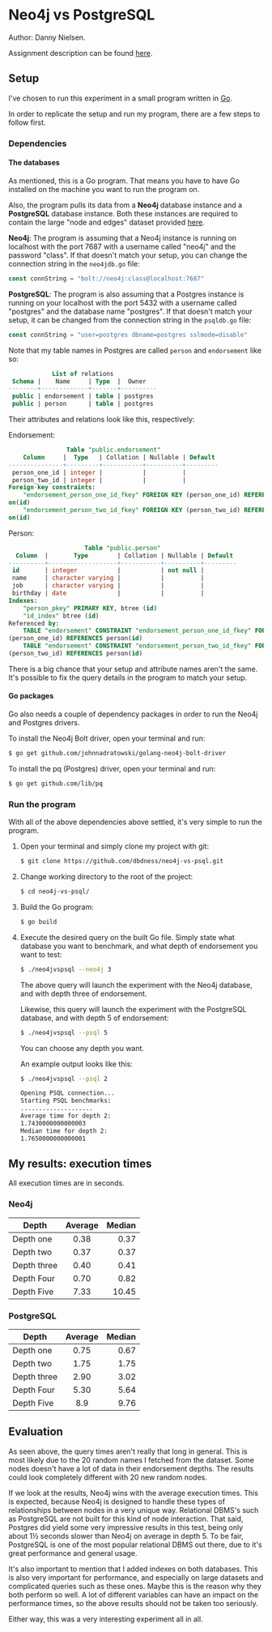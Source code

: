 # Neo4j vs PostgreSQL

Author: Danny Nielsen.

Assignment description can be found [here](https://github.com/datsoftlyngby/soft2018spring-databases-teaching-material/blob/master/assignments/Neo4J%20Exercise.ipynb?short_path=55f0528).

## Setup

I've chosen to run this experiment in a small program written in [Go](https://golang.org/).

In order to replicate the setup and run my program, there are a few steps to follow first.

### Dependencies

#### The databases

As mentioned, this is a Go program. That means you have to have Go installed on the machine you want to run the program on. 

Also, the program pulls its data from a **Neo4j** database instance and a **PostgreSQL** database instance. Both these instances are required to contain the large "node and edges" dataset provided [here](https://github.com/datsoftlyngby/soft2018spring-databases-teaching-material/raw/master/data/archive_graph.tar.gz).

**Neo4j**: The program is assuming that a Neo4j instance is running on localhost with the port 7687 with a username called "neo4j" and the password "class". If that doesn't match your setup, you can change the connection string in the `neo4jdb.go` file:

```go
const connString = "bolt://neo4j:class@localhost:7687"
```

**PostgreSQL**: The program is also assuming that a Postgres instance is running on your localhost with the port 5432 with a username called "postgres" and the database name "postgres". If that doesn't match your setup, it can be changed from the connection string in the `psqldb.go` file:

```go
const connString = "user=postgres dbname=postgres sslmode=disable"
```

Note that my table names in Postgres are called `person` and `endorsement` like so:

```sql
			List of relations
 Schema |    Name     | Type  |  Owner   
--------+-------------+-------+----------
 public | endorsement | table | postgres
 public | person      | table | postgres
```

Their attributes and relations look like this, respectively:

Endorsement:

```sql
                Table "public.endorsement"
    Column     |  Type   | Collation | Nullable | Default 
---------------+---------+-----------+----------+---------
 person_one_id | integer |           |          | 
 person_two_id | integer |           |          | 
Foreign-key constraints:
    "endorsement_person_one_id_fkey" FOREIGN KEY (person_one_id) REFERENCES pers
on(id)
    "endorsement_person_two_id_fkey" FOREIGN KEY (person_two_id) REFERENCES pers
on(id)
```

Person:

```sql
                     Table "public.person"
  Column  |       Type        | Collation | Nullable | Default 
----------+-------------------+-----------+----------+---------
 id       | integer           |           | not null | 
 name     | character varying |           |          | 
 job      | character varying |           |          | 
 birthday | date              |           |          | 
Indexes:
    "person_pkey" PRIMARY KEY, btree (id)
    "id_index" btree (id)
Referenced by:
    TABLE "endorsement" CONSTRAINT "endorsement_person_one_id_fkey" FOREIGN KEY 
(person_one_id) REFERENCES person(id)
    TABLE "endorsement" CONSTRAINT "endorsement_person_two_id_fkey" FOREIGN KEY 
(person_two_id) REFERENCES person(id)
```

There is a big chance that your setup and attribute names aren't the same. It's possible to fix the query details in the program to match your setup. 

#### Go packages

Go also needs a couple of dependency packages in order to run the Neo4j and Postgres drivers.

To install the Neo4j Bolt driver, open your terminal and run:

```bash
$ go get github.com/johnnadratowski/golang-neo4j-bolt-driver
```

To install the pq (Postgres) driver, open your terminal and run:

```bash
$ go get github.com/lib/pq
```

### Run the program

With all of the above dependencies above settled, it's very simple to run the program.

1. Open your terminal and simply clone my project with git:

   ```bash
   $ git clone https://github.com/dbdness/neo4j-vs-psql.git
   ```

2. Change working directory to the root of the project:

   ```bash
   $ cd neo4j-vs-psql/
   ```

3. Build the Go program:

   ```bash
   $ go build
   ```

4. Execute the desired query on the built Go file. Simply state what database you want to benchmark, and what depth of endorsement you want to test:

   ```bash
   $ ./neo4jvspsql --neo4j 3
   ```

   The above query will launch the experiment with the Neo4j database, and with depth three of endorsement.

   Likewise, this query will launch the experiment with the PostgreSQL database, and with depth 5 of endorsement:

   ```bash
   $ ./neo4jvspsql --psql 5
   ```

   You can choose any depth you want. 

   An example output looks like this:

   ```bash
   $ ./neo4jvspsql --psql 2

   Opening PSQL connection...
   Starting PSQL benchmarks:
   ....................
   Average time for depth 2:
   1.7430000000000003
   Median time for depth 2:
   1.7650000000000001
   ```

## My results: execution times

All execution times are in seconds.

### Neo4j

| Depth       | Average | Median |
| ----------- | :-----: | -----: |
| Depth one   |  0.38   |   0.37 |
| Depth two   |  0.37   |   0.37 |
| Depth three |  0.40   |   0.41 |
| Depth Four  |  0.70   |   0.82 |
| Depth Five  |  7.33   |  10.45 |

### PostgreSQL

| Depth       | Average | Median |
| ----------- | :-----: | -----: |
| Depth one   |  0.75   |   0.67 |
| Depth two   |  1.75   |   1.75 |
| Depth three |  2.90   |   3.02 |
| Depth Four  |  5.30   |   5.64 |
| Depth Five  |   8.9   |   9.76 |

## Evaluation

As seen above, the query times aren't really that long in general. This is most likely due to the 20 random names I fetched from the dataset. Some nodes doesn't have a lot of data in their endorsement depths. The results could look completely different with 20 new random nodes.

If we look at the results, Neo4j wins with the average execution times. This is expected, because Neo4j is designed to handle these types of relationships between nodes in a very unique way. Relational DBMS's such as PostgreSQL are not built for this kind of node interaction. That said, Postgres did yield some very impressive results in this test, being only about 1½ seconds slower than Neo4j on average in depth 5. To be fair, PostgreSQL is one of the most popular relational DBMS out there, due to it's great performance and general usage.

It's also important to mention that I added indexes on both databases. This is also very important for performance, and especially on large datasets and complicated queries such as these ones. Maybe this is the reason why they both perform so well. A lot of different variables can have an impact on the performance times, so the above results should not be taken too seriously.

Either way, this was a very interesting experiment all in all.
